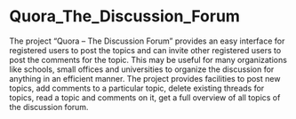 # Quora_The_Discussion_Forum

The project “Quora – The Discussion Forum” provides an easy 
interface for registered users to post the topics and can invite other 
registered users to post the comments for the topic. This may be 
useful for many organizations like schools, small offices and 
universities to organize the discussion for anything in an efficient 
manner. The project provides facilities to post new topics, add 
comments to a particular topic, delete existing threads for topics, read 
a topic and comments on it, get a full overview of all topics of the 
discussion forum.
